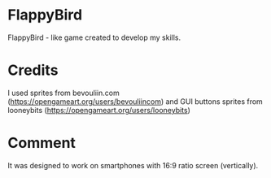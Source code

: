 # FlappyBird
FlappyBird - like game created to develop my skills.

# Credits
I used sprites from bevouliin.com (https://opengameart.org/users/bevouliincom)
and GUI buttons sprites from looneybits (https://opengameart.org/users/looneybits)

# Comment
It was designed to work on smartphones with 16:9 ratio screen (vertically).
